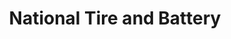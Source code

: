 ---
title: "National Tire and Battery"
url: /greenville/national-tire-and-battery-white-horse-road/
shop: Autowerkstatt
---
